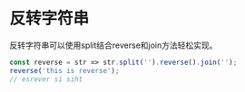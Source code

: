 # 反转字符串

反转字符串可以使用split结合reverse和join方法轻松实现。

```js
const reverse = str => str.split('').reverse().join('');
reverse('this is reverse');
// esrever si siht
```